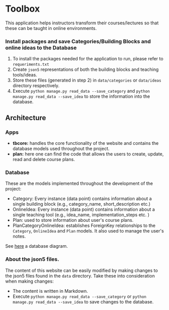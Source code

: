 # Toolbox

This application helps instructors transform their courses/lectures so that these can be taught in online environments.

### Install packages and save Categories/Building Blocks and online ideas to the Database
1. To install the packages needed for the application to run, please refer to `requeriments.txt`
2. Create  `json5` representations of both the building blocks and teaching tools/ideas. 
3. Store these files (generated in step 2) in `data/categories` or `data/ideas` directory respectively.
4. Execute `python manage.py read_data --save_category` and `python manage.py read_data --save_idea` to store the information into the database.

## Architecture

### Apps

- **tbcore:** handles the core functionality of the website and contains the database models used throughout the project. 
- **plan:** here one can find the code that allows the users to create, update, read and delete course plans. 

### Database

These are the models implemented throughout the development of the project:
- Category: Every instance (data point) contains information about a single building block (e.g., category_name, short_description etc.)
- OnlineIdea: Every instance (data point) contains information about a single teaching tool (e.g., idea_name, implementation_steps etc. )
- Plan: used to store information about user's course plans. 
- PlanCategoryOnlineIdea: establishes ForeignKey relationships to the `Category`, `OnlineIdea` and `Plan` models. It also used to manage the user's notes.

See [here](./doc/database/database_diagram.png) a database diagram. 

### About the json5 files. 

The content of this website can be easily modified by making changes to the json5 files found in the `data` directory.
Take these into consideration when making changes:
- The content is written in Markdown.
- Execute `python manage.py read_data --save_category` or `python manage.py read_data --save_idea` to save changes to the database.
